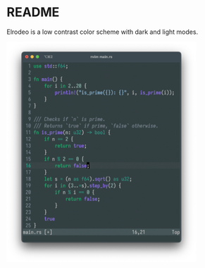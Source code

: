 # README

Elrodeo is a low contrast color scheme with dark and light modes.

<img src="https://github.com/chmllr/elrodeo-vim-colorscheme/raw/master/dark.png" width="430" />
